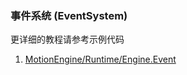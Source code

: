 ### 事件系统 (EventSystem)

更详细的教程请参考示例代码
1. [MotionEngine/Runtime/Engine.Event](https://github.com/gmhevinci/MotionFramework/blob/master/Assets/MotionEngine/Runtime/Engine.Event/)